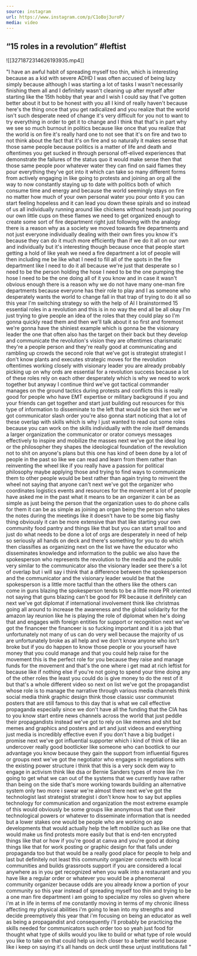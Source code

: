 ```yaml
---
source: instagram
url: https://www.instagram.com/p/C1oBoj3uroP/
media: video
---
```


## “15 roles in a revolution” #leftist

![[3271872314626193935.mp4]]

"I have an awful habit of spreading myself too thin, which is interesting because as a kid with severe ADHD
I was often accused of being lazy simply because although I was starting a lot of tasks
I wasn't necessarily finishing them all and I definitely wasn't cleaning up after myself after starting like the 15th hobby that year
and I wish I could say that I've gotten better about it but to be honest with you all I kind of really haven't
because here's the thing once that you get radicalized and you realize that the world isn't such desperate need of change
it's very difficult for you not to want to try everything in order to get it to change
and I think that that's in part why we see so much burnout in politics
because like once that you realize that the world is on fire it's really hard one to not see that it's on fire
and two to not think about the fact that it's on fire and so naturally it makes sense that those same people
because politics is a matter of life and death and oftentimes you get sucked in through personal
off-elived experiences that demonstrate the failures of the status quo
it would make sense then that those same people poor whatever water they can find on said flames
they pour everything they've got into it which can take so many different forms from actively
engaging in like going to protests and joining an org all the way to now constantly staying up to date
with politics both of which consume time and energy and because the world seemingly stays on fire
no matter how much of your own personal water you pour onto it you can start feeling hopeless
and it can lead you down these spirals and so instead of us all individually running around like
chickens without heads just pouring our own little cups on these flames we need to get organized
enough to create some sort of fire department right just following with the analogy there is a
reason why as a society we moved towards fire departments and not just everyone individually
dealing with their own fires you know it's because they can do it much more efficiently than if we
do it all on our own and individually but it's interesting though because once that people start
getting a hold of like yeah we need a fire department a lot of people will then including me be like
what I need to fill all of the spots in the fire department like I need to do it all because we're
just that desperate so I need to be the person holding the hose I need to be the one pumping the
hose I need to be the one doing all of it you know and in case it wasn't obvious enough there is a
reason why we do not have many one-man fire departments because everyone has their role to play and
I as someone who desperately wants the world to change fall in that trap of trying to do it all
so this year I'm switching strategy so with the help of AI I brainstormed 15 essential roles in
a revolution and this is in no way the end all be all okay I'm just trying to give people an idea
of the roles that they could play so I'm gonna quickly read them and then we'll talk about it
so first and foremost we're gonna have the shiniest example which is gonna be the visionary leader
the one that often also has the target on their back but they develop and communicate the
revolution's vision they are oftentimes charismatic they're a people person and they're really good
at communicating and rambling up crowds the second role that we've got is strategist strategist I don't
know plants and executes strategic moves for the revolution oftentimes working closely with visionary
leader you are already probably picking up on why ords are essential for a revolution success
because a lot of these roles rely on each other desperately which is why we need to work together
but anyway I continue third we've got tactical commander manages on the ground tactics during
protests and conflicts this is really good for people who have EMT expertise or military background
if you and your friends can get together and start just building out resources for this type of
information to disseminate to the left that would be sick then we've got communicator slash order
you're also gonna start noticing that a lot of these overlap with skills which is why I just
wanted to read out some roles because you can work on the skills individually with the role itself
demands a larger organization the communicator or orator conveys messages effectively to inspire
and mobilize the masses next we've got the ideal log or the philosopher they shapes the ideological
foundation of the revolution not to shit on anyone's plans but this one has kind of been done by a lot
of people in the past so like we can read and learn from them rather than reinventing the wheel
like if you really have a passion for political philosophy maybe applying those and trying to find
ways to communicate them to other people would be best rather than again trying to reinvent the wheel
not saying that anyone can't next we've got the organizer who coordinates logistics events and
resources for the movement a lot of people have asked me in the past what it means to be an organizer
it can be as simple as just being the person that the organization uses to do phone calls for them
it can be as simple as joining an organ being the person who takes the notes during the meetings
like it doesn't have to be some big flashy thing obviously it can be more extensive than that
like starting your own community food pantry and things like that but you can start small too
and just do what needs to be done a lot of orgs are desperately in need of help so seriously all
hands on deck and there's something for you to do which then classifies as organizing next on the
list we have the educator who disseminates knowledge and information to the public we also have
the spokesperson who represents the revolution to the media and the public very similar to the
communicator also the visionary leader see there's a lot of overlap but i will say i think that
a difference between the spokesperson and the communicator and the visionary leader would be that
the spokesperson is a little more tactful than the others like the others can come in guns blazing the
spokesperson tends to be a little more PR oriented not saying that guns blazing can't be good for PR because
it definitely can next we've got diplomat if international involvement think like christmas going
all around to increase the awareness and the global solidarity for the amazon lay reunion like he
is playing the role of diplomat when he's doing that and engages with foreign entities for support or
recognition next we've got the financeer the financeer is so fucking important and it is a job
that unfortunately not many of us can do very well because the majority of us are unfortunately broke
as all help and we don't know anyone who isn't broke but if you do happen to know those people or
you yourself have money that you could manage and that you could help raise for the movement this
is the perfect role for you because they raise and manage funds for the movement and that's the one
where i get mad at rich leftist for because like if nothing else if you're not going to spend your
time doing any of the other roles the least you could do is give money to do the rest of it but
that's a whole different video so next on list we've got the propagandist whose role is to manage
the narrative through various media channels think social media think graphic design think those
classic ussr communist posters that are still famous to this day that is what we call effective
propaganda especially since we don't have all the funding that the CIA has to you know start entire
news channels across the world that just peddle their propagandists instead we've got to rely on
like memes and shit but memes and graphics and posters and art and just videos and everything just
media is incredibly effective even if you don't have a big budget i promise next we've got
influential supporter which i kind of think of like an undercover really good bootlicker like
someone who can bootlick to our advantage you know because they gain the support from influential
figures or groups next we've got the negotiator who engages in negotiations with the existing power
structure i think that this is a very sock dem way to engage in activism think like dsa or
Bernie Sanders types of more like i'm going to get what we can out of the systems that we currently
have rather than being on the side that's more working towards building an alternative system
only two more i swear we're almost there next we've got the technologist last strategist strategist
i don't know how to say but applies technology for communication and organization the most
extreme example of this would obviously be some groups like anonymous that use their technological
powers or whatever to disseminate information that is needed but a lower stakes one would be people
who are working on app developments that would actually help the left mobilize such as like one that
would make us find protests more easily but that is end-ten encrypted things like that or how
if you're good at canva and you're good at doing things like that for work posting or graphic
design for that falls under propaganda too but that would be a really good place for people to help
and last but definitely not least this community organizer connects with local communities and
builds grassroots support if you are considered a local anywhere as in you get recognized when you
walk into a restaurant and you have like a regular order or whatever you would be a phenomenal
community organizer because odds are you already know a portion of your community so this year
instead of spreading myself too thin and trying to be a one man fire department i am going to
specialize my roles so given where i'm at in life in terms of me constantly moving in terms of
my chronic illness affecting my physical abilities i'm going to lean into my strengths and decide
preemptively this year that i'm focusing on being an educator as well as being a propagandist
and consequently i'll probably be practicing the skills needed for communicators such order too
so yeah just food for thought what type of skills would you like to build or what type of role would
you like to take on that could help us inch closer to a better world because like i keep on saying
it's all hands on deck until these unjust institutions fall "
